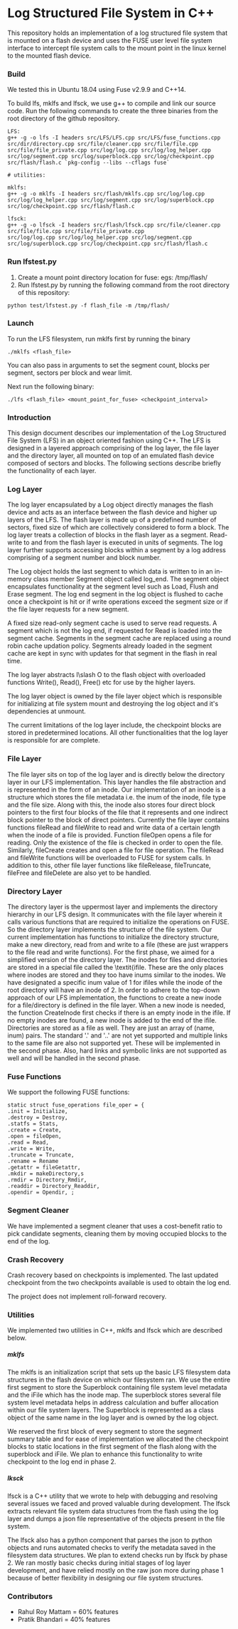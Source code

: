 # Log Structured File System in C++

This repository holds an implementation of a log structured file system that is mounted on a flash device and uses the FUSE user level file system interface to intercept file system calls to the mount point in the linux kernel to the mounted flash device.

### Build

We tested this in Ubuntu 18.04 using Fuse v2.9.9 and C++14.

To build lfs, mklfs and lfsck, we use g++ to compile and link our source code. Run the following commands to create the three binaries from the root directory of the github repository.

```
LFS:
g++ -g -o lfs -I headers src/LFS/LFS.cpp src/LFS/fuse_functions.cpp src/dir/directory.cpp src/file/cleaner.cpp src/file/file.cpp src/file/file_private.cpp src/log/log.cpp src/log/log_helper.cpp src/log/segment.cpp src/log/superblock.cpp src/log/checkpoint.cpp src/flash/flash.c `pkg-config --libs --cflags fuse`

# utilities:

mklfs:
g++ -g -o mklfs -I headers src/flash/mklfs.cpp src/log/log.cpp src/log/log_helper.cpp src/log/segment.cpp src/log/superblock.cpp src/log/checkpoint.cpp src/flash/flash.c

lfsck: 
g++ -g -o lfsck -I headers src/flash/lfsck.cpp src/file/cleaner.cpp 
src/file/file.cpp src/file/file_private.cpp
src/log/log.cpp src/log/log_helper.cpp src/log/segment.cpp 
src/log/superblock.cpp src/log/checkpoint.cpp src/flash/flash.c
```

### Run lfstest.py

1. Create a mount point directory location for fuse: egs: /tmp/flash/
2. Run lfstest.py by running the following command from the root directory of this repository:

```
python test/lfstest.py -f flash_file -m /tmp/flash/
```

### Launch 

To run the LFS filesystem, run mklfs first by running the binary 

```
./mklfs <flash_file>
```

You can also pass in arguments to set the segment count, blocks per segment, sectors per block and wear limit.

Next run the following binary:

```
./lfs <flash_file> <mount_point_for_fuse> <checkpoint_interval>
```


### Introduction

This design document describes our implementation of the Log Structured File System (LFS) in an object oriented fashion using C++. The LFS is designed in a layered approach comprising of the log layer, the file layer and the directory layer, all mounted on top of an emulated flash device composed of sectors and blocks. The following sections describe briefly the functionality of each layer.

### Log Layer

The log layer encapsulated by a Log object directly manages the flash device and acts as an interface between the flash device and higher up layers of the LFS. The flash layer is made up of a predefined number of sectors, fixed size of which are collectively considered to form a block. The log layer treats a collection of blocks in the flash layer as a segment. Read-write to and from the flash layer is executed in units of segments. The log layer further supports accessing blocks within a segment by a log address comprising of a segment number and block number. 

The Log object holds the last segment to which data is written to in an in-memory class member Segment object called log\_end. The segment object encapsulates functionality at the segment level such as Load, Flush and Erase segment. The log end segment in the log object is flushed to cache once a checkpoint is hit or if write operations exceed the segment size or if the file layer requests for a new segment.

A fixed size read-only segment cache is used to serve read requests. A segment which is not the log end, if requested for Read is loaded into the segment cache. Segments in the segment cache are replaced using a round robin cache updation policy. Segments already loaded in the segment cache are kept in sync with updates for that segment in the flash in real time.

The log layer abstracts I\slash O to the flash object with overloaded functions Write(), Read(), Free() etc for use by the higher layers.

The log layer object is owned by the file layer object which is responsible for initializing at file system mount and destroying the log object and it's dependencies at unmount.

The current limitations of the log layer include, the checkpoint blocks are stored in predetermined locations. All other functionalities that the log layer is responsible for are complete.

### File Layer

The file layer sits on top of the log layer and is directly below the directory layer in our LFS implementation. This layer handles the file abstraction and is represented in the form of an inode. Our implementation of an inode is a structure which stores the file metadata i.e. the inum of the inode, file type and the file size. Along with this, the inode also stores four direct block pointers to the first four blocks of the file that it represents and one indirect block pointer to the block of direct pointers.
Currently the file layer contains functions fileRead and  fileWrite to read and write data of a certain length when the inode of a file is provided. Function fileOpen opens a file for reading. Only the existence of the file is checked in order to open the file. Similarly, fileCreate creates and open a file for file operation. The fileRead and fileWrite functions will be overloaded to FUSE for system calls. In addition to this, other file layer functions like fileRelease, fileTruncate, fileFree and fileDelete are also yet to be handled.

### Directory Layer

The directory layer is the uppermost layer and implements the directory hierarchy in our LFS design. It communicates with the file layer wherein it calls various functions that are required to initialize the operations on FUSE. So the directory layer implements the structure of the file system. Our current implementation has functions to initialize the directory structure, make a new directory, read from and write to a file (these are just wrappers to the file read and write functions). For the first phase, we aimed for a simplified version of the directory layer.
The inodes for files and directories are stored in a special file called the \textit{ifile. These are the only places where inodes are stored and they too have inums similar to the inodes. We have designated a specific inum value of 1 for ifiles while the inode of the root directory will have an inode of 2.
In order to adhere to the top-down approach of our LFS implementation, the functions to create a new inode for a file/directory is defined in the file layer. When a new inode is needed, the function CreateInode first checks if there is an empty inode in the ifile. If no empty inodes are found, a new inode is added to the end of the ifile.
Directories are stored as a file as well. They are just an array of (name, inum) pairs. The standard '.' and '..' are not yet supported and multiple links to the same file are also not supported yet. These will be implemented in the second phase. Also, hard links and symbolic links are not supported as well and will be handled in the second phase. 

### Fuse Functions

We support the following FUSE functions:
```
static struct fuse_operations file_oper = {
.init = Initialize,
.destroy = Destroy,
.statfs = Stats,
.create = Create,
.open = fileOpen,
.read = Read,
.write = Write,
.truncate = Truncate,
.rename = Rename
.getattr = fileGetattr,
.mkdir = makeDirectory,s
.rmdir = Directory_Rmdir,
.readdir = Directory_Readdir,
.opendir = Opendir, ;
```

### Segment Cleaner

We have implemented a segment cleaner that uses a cost-benefit ratio to pick candidate segments, cleaning them by moving occupied blocks to the end of the log.

### Crash Recovery

Crash recovery based on checkpoints is implemented. The last updated checkpoint from the two checkpoints available is used to obtain the log end.

The project does not implement roll-forward recovery.

### Utilities

We implemented two utilities in C++, mklfs and lfsck which are described below.

##### mklfs

The mklfs is an initialization script that sets up the basic LFS filesystem data structures in the flash device on which our filesystem ran. We use the entire first segment to store the Superblock containing file system level metadata and the iFile which has the inode map. The superblock stores several file system level metadata helps in address calculation and buffer allocation within our file system layers. The Superblock is represented as a class object of the same name in the log layer and is owned by the log object.

We reserved the first block of every segment to store the segment summary table and for ease of implementation we allocated the checkpoint blocks to static locations in the first segment of the flash along with the superblock and iFile. We plan to enhance this functionality to write checkpoint to the log end in phase 2.

##### lksck

lfsck is a C++ utility that we wrote to help with debugging and resolving several issues we faced and proved valuable during development. The lfsck extracts relevant file system data structures from the flash using the log layer and dumps a json file representative of the objects present in the file system.

The lfsck also has a python component that parses the json to python objects and runs automated checks to verify the metadata saved in the filesystem data structures. We plan to extend checks run by lfsck by phase 2. We ran mostly basic checks during initial stages of log layer development, and have relied mostly on the raw json more during phase 1 because of better flexibility in designing our file system structures.

### Contributors
- Rahul Roy Mattam = 60% features
- Pratik Bhandari = 40% features
